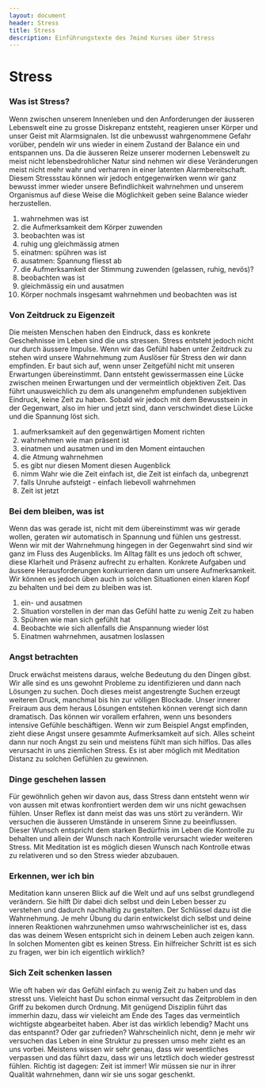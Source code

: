 ```yaml
---
layout: document
header: Stress
title: Stress
description: Einführungstexte des 7mind Kurses über Stress 
---
```


# Stress

### Was ist Stress?

Wenn zwischen unserem Innenleben und den Anforderungen der äusseren Lebenswelt eine zu grosse Diskrepanz entsteht, reagieren unser Körper und unser Geist mit Alarmsignalen. Ist die unbewusst wahrgenommene Gefahr vorüber, pendeln wir uns wieder in einem Zustand der Balance ein und entspannen uns. Da die äusseren Reize unserer modernen Lebenswelt zu meist nicht lebensbedrohlicher Natur sind nehmen wir diese Veränderungen meist nicht mehr wahr und verharren in einer latenten Alarmbereitschaft. Diesem Stressstau können wir jedoch entgegenwirken wenn wir ganz bewusst immer wieder unsere Befindlichkeit wahrnehmen und unserem Organismus auf diese Weise die Möglichkeit geben seine Balance wieder herzustellen.

1. wahrnehmen was ist
2. die Aufmerksamkeit dem Körper zuwenden
3. beobachten was ist
4. ruhig ung gleichmässig atmen
5. einatmen: spühren was ist
6. ausatmen: Spannung fliesst ab
7. die Aufmerksamkeit der Stimmung zuwenden (gelassen, ruhig, nevös)?
8. beobachten was ist
9. gleichmässig ein und ausatmen
10. Körper nochmals insgesamt wahrnehmen und beobachten was ist

### Von Zeitdruck zu Eigenzeit

Die meisten Menschen haben den Eindruck, dass es konkrete Geschehnisse im Leben sind die uns stressen. Stress entsteht jedoch nicht nur durch äussere Impulse. Wenn wir das Gefühl haben unter Zeitdruck zu stehen wird unsere Wahrnehmung zum Auslöser für Stress den wir dann empfinden. Er baut sich auf, wenn unser Zeitgefühl nicht mit unseren Erwartungen übereinstimmt. Dann entsteht gewissermassen eine Lücke zwischen meinen Erwartungen und der vermeintlich objektiven Zeit. Das führt unausweichlich zu dem als unangenehm empfundenen subjektiven Eindruck, keine Zeit zu haben. Sobald wir jedoch mit dem Bewusstsein in der Gegenwart, also im hier und jetzt sind, dann verschwindet diese Lücke und die Spannung löst sich.

1. aufmerksamkeit auf den gegenwärtigen Moment richten
2. wahrnehmen wie man präsent ist
3. einatmen und ausatmen und im den Moment eintauchen
4. die Atmung wahrnehmen
5. es gibt nur diesen Moment diesen Augenblick
6. nimm Wahr wie die Zeit einfach ist, die Zeit ist einfach da, unbegrenzt
7. falls Unruhe aufsteigt - einfach liebevoll wahrnehmen
8. Zeit ist jetzt

### Bei dem bleiben, was ist

Wenn das was gerade ist, nicht mit dem übereinstimmt was wir gerade wollen, geraten wir automatisch in Spannung und fühlen uns gestresst. Wenn wir mit der Wahrnehmung hingegen in der Gegenwahrt sind sind wir ganz im Fluss des Augenblicks. Im Alltag fällt es uns jedoch oft schwer, diese Klarheit und Präsenz aufrecht zu erhalten. Konkrete Aufgaben und äussere Herausforderungen konkurrieren dann um unsere Aufmerksamkeit. Wir können es jedoch üben auch in solchen Situationen einen klaren Kopf zu behalten und bei dem zu bleiben was ist.

1. ein- und ausatmen
2. Situation vorstellen in der man das Gefühl hatte zu wenig Zeit zu haben
3. Spühren wie man sich gefühlt hat
4. Beobachte wie sich allenfalls die Anspannung wieder löst
5. Einatmen wahrnehmen, ausatmen loslassen

### Angst betrachten

Druck erwächst meistens daraus, welche Bedeutung du den Dingen gibst. Wir alle sind es uns gewohnt Probleme zu identifizieren und dann nach Lösungen zu suchen. Doch dieses meist angestrengte Suchen erzeugt weiteren Druck, manchmal bis hin zur völligen Blockade. Unser innerer Freiraum aus dem heraus Lösungen entstehen können verengt sich dann dramatisch. Das können wir vorallem erfahren, wenn uns besonders intensive Gefühle beschäftigen. Wenn wir zum Beispiel Angst empfinden, zieht diese Angst unsere gesammte Aufmerksamkeit auf sich. Alles scheint dann nur noch Angst zu sein und meistens fühlt man sich hilflos. Das alles verursacht in uns ziemlichen Stress. Es ist aber möglich mit Meditation Distanz zu solchen Gefühlen zu gewinnen.

### Dinge geschehen lassen

Für gewöhnlich gehen wir davon aus, dass Stress dann entsteht wenn wir von aussen mit etwas konfrontiert werden dem wir uns nicht gewachsen fühlen. Unser Reflex ist dann meist das was uns stört zu verändern. Wir versuchen die äusseren Umstände in unserem Sinne zu beeinflussen. Dieser Wunsch entspricht dem starken Bedürfnis im Leben die Kontrolle zu behalten und allein der Wunsch nach Kontrolle verursacht wieder weiteren Stress. Mit Meditation ist es möglich diesen Wunsch nach Kontrolle etwas zu relativeren und so den Stress wieder abzubauen.

### Erkennen, wer ich bin

Meditation kann unseren Blick auf die Welt und auf uns selbst grundlegend verändern. Sie hilft Dir dabei dich selbst und dein Leben besser zu verstehen und dadurch nachhaltig zu gestalten. Der Schlüssel dazu ist die Wahrnehmung. Je mehr Übung du darin entwickelst dich selbst und deine inneren Reaktionen wahrzunehmen umso wahrwscheinlicher ist es, dass das was deinem Wesen entspricht sich in deinem Leben auch zeigen kann. In solchen Momenten gibt es keinen Stress. Ein hilfreicher Schritt ist es sich zu fragen, wer bin ich eigentlich wirklich?

### Sich Zeit schenken lassen

Wie oft haben wir das Gefühl einfach zu wenig Zeit zu haben und das stresst uns. Vieleicht hast Du schon einmal versucht das Zeitproblem in den Griff zu bekomen durch Ordnung. Mit genügend Disziplin führt das immerhin dazu, dass wir vieleicht am Ende des Tages das vermeintlich wichtigste abgearbeitet haben. Aber ist das wirklich lebendig? Macht uns das entspannt? Oder gar zufrieden? Wahrscheinlich nicht, denn je mehr wir versuchen das Leben in eine Struktur zu pressen umso mehr zieht es an uns vorbei. Meistens wissen wir sehr genau, dass wir wesentliches verpassen und das führt dazu, dass wir uns letztlich doch wieder gestresst fühlen. Richtig ist dagegen: Zeit ist immer! Wir müssen sie nur in ihrer Qualität wahrnehmen, dann wir sie uns sogar geschenkt.

